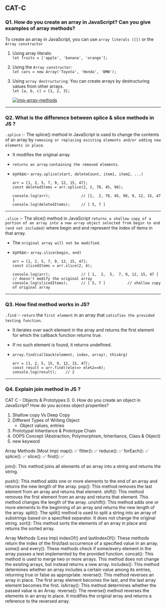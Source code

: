 ## CAT-C

### Q1. How do you create an array in JavaScript? Can you give examples of array methods?
To create an array in JavaScript, you can use `array literals ([])` or the `Array constructor`

1. Using array literals:   <br />
`let fruits = ['apple', 'banana', 'orange'];`

2. Using the `Array constructor`:       <br />
`let cars = new Array('Toyota', 'Honda', 'BMW');`

3. Using `array destructuring`: You can create arrays by destructuring values from other arrays.        <br />
`let [a, b, c] = [1, 2, 3];`

    <a href="https://ibb.co/ChwkNw7"><img src="https://i.ibb.co/D51xs1C/imp-array-methods.png" alt="imp-array-methods" width=''></a>

---

### Q2. What is the difference between splice & slice methods in JS ?
`.splice` :- The splice() method in JavaScript is used to change the contents of an array by `removing or replacing existing elements and/or adding new elements in place`. 
- It modifies the original array.
- `returns an array` `containing the removed elements`.
- syntax:- `array.splice(start, deleteCount, item1, item2, ...)`

    ```
    arr = [1, 2, 5, 7, 9, 12, 15, 47];
    const deletedItems = arr.splice(2, 2, 78, 45, 98);

    console.log(arr);              // [1,  2, 78, 45, 98, 9, 12, 15, 47 ]
    console.log(deletedItems);     // [ 5, 7 ]
    ```

---

`.slice` :- The slice() method in JavaScript `returns a shallow copy of a portion of an array into a new array object selected from begin to end` `(end not included)` where begin and end represent the index of items in that array. 
- The `original array will not be modified`.
- syntax:- `array.slice(begin, end)`

    ```
    arr = [1, 2, 5, 7, 9, 12, 15, 47];
    const slicedItems = arr.slice(2, 4);

    console.log(arr);              // [ 1,  2,  5,  7, 9, 12, 15, 47 ]   // doesn't modify the original array
    console.log(slicedItems);      // [ 5, 7 ]          // shallow copy of original array
    ```

---

### Q3. How find method works in JS?
`.find` :- `return` the `first element` in an array that `satisfies the provided testing function`. 
- It iterates over each element in the array and returns the first element for which the callback function returns true. 
- If no such element is found, it returns undefined.
- `array.find(callback(element, index, array), thisArg)`

    ```
    arr = [1, 2, 5, 15, 9, 12, 15, 47];
    const result = arr.find((ele)=> ele%2==0);  
    console.log(result);    // 2
    ```
---

### Q4. Explain join method in JS ?







CAT C - Objects & Prototypes
0. 
0. How do you create an object in JavaScript? How do you access object properties?
1. Shallow copy Vs Deep Copy
2. Different Types of Writing Object
    - Object values, entries
3. Prototypal Inheritance & Prototype Chain
4. OOPS Concept (Abstraction, Polymorphism, Inheritance, Class & Object)
5. new keyword




Array Methods (Most Imp)
map():          ✅
filter():       ✅ 
reduce():       ✅
forEach():      ✅
splice():       ✅
slice():        ✅
find():         ✅

join(): This method joins all elements of an array into a string and returns the string.


push(): This method adds one or more elements to the end of an array and returns the new length of the array.
pop(): This method removes the last element from an array and returns that element.
shift(): This method removes the first element from an array and returns that element. This method changes the length of the array.
unshift(): This method adds one or more elements to the beginning of an array and returns the new length of the array.
split(): The split() method is used to split a string into an array of substrings based on a specified separator. It does not change the original string.
sort(): This method sorts the elements of an array in place and returns the sorted array.

Array Methods (Less Imp)
indexOf() and lastIndexOf(): These methods return the index of the first/last occurrence of a specified value in an array.
some() and every(): These methods check if some/every element in the array passes a test implemented by the provided function.
concat(): This method is used to merge two or more arrays. This method does not change the existing arrays, but instead returns a new array.
includes(): This method determines whether an array includes a certain value among its entries, returning true or false as appropriate.
reverse(): This method reverses an array in place. The first array element becomes the last, and the last array element becomes the first.
isArray(): This method determines whether the passed value is an Array.
reverse(): The reverse() method reverses the elements in an array in place. It modifies the original array and returns a reference to the reversed array.
